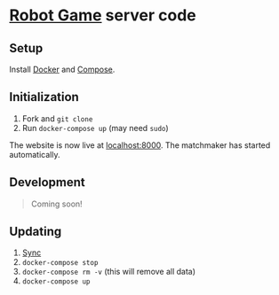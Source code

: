 [Robot Game](http://robotgame.net) server code
===================================

## Setup

Install [Docker](https://docs.docker.com/installation/#installation)
and [Compose](https://docs.docker.com/compose/install/).

## Initialization

1. Fork and `git clone`
2. Run `docker-compose up` (may need `sudo`)

The website is now live at [localhost:8000](http://localhost:8000). The matchmaker
has started automatically.

## Development

> Coming soon!

## Updating

1. [Sync](https://help.github.com/articles/syncing-a-fork/)
2. `docker-compose stop`
3. `docker-compose rm -v` (this will remove all data)
4. `docker-compose up`
